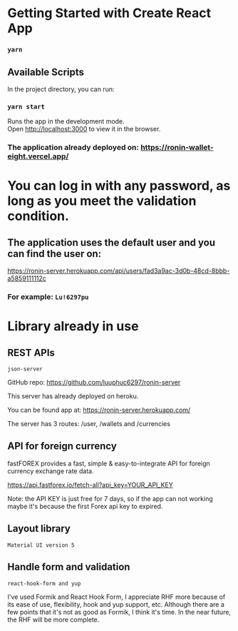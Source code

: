 
# Getting Started with Create React App

### `yarn`
## Available Scripts

In the project directory, you can run:

### `yarn start`

Runs the app in the development mode.\
Open [http://localhost:3000](http://localhost:3000) to view it in the browser.

### The application already deployed on: https://ronin-wallet-eight.vercel.app/

# You can log in with any password, as long as you meet the validation condition.
## The application uses the default user and you can find the user on: 
https://ronin-server.herokuapp.com/api/users/fad3a9ac-3d0b-48cd-8bbb-a5859111112c

### For example: `Lu!6297pu`
# Library already in use
## REST APIs
`json-server`

GitHub repo: https://github.com/luuphuc6297/ronin-server

This server has already deployed on heroku.

You can be found app at: https://ronin-server.herokuapp.com/

The server has 3 routes: /user, /wallets and /currencies
## API for foreign currency
fastFOREX provides a fast, simple & easy-to-integrate API for foreign currency exchange rate data.

https://api.fastforex.io/fetch-all?api_key=YOUR_API_KEY

Note: the API KEY is just free for 7 days, so if the app can not working
maybe it's because the first Forex api key to expired.

## Layout library
`Material UI version 5`

## Handle form and validation
`react-hook-form and yup`

I've used Formik and React Hook Form, I appreciate RHF more because of its ease of use, flexibility, hook and yup support, etc.
Although there are a few points that it's not as good as Formik, I think it's time.
In the near future, the RHF will be more complete.


